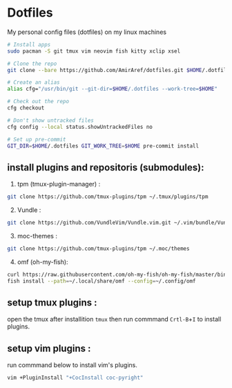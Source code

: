 # Dotfiles
My personal config files (dotfiles) on my linux machines


```bash
# Install apps
sudo pacman -S git tmux vim neovim fish kitty xclip xsel

# Clone the repo
git clone --bare https://github.com/AmirAref/dotfiles.git $HOME/.dotfiles

# Create an alias
alias cfg="/usr/bin/git --git-dir=$HOME/.dotfiles --work-tree=$HOME"

# Check out the repo
cfg checkout

# Don't show untracked files
cfg config --local status.showUntrackedFiles no

# Set up pre-commit
GIT_DIR=$HOME/.dotfiles GIT_WORK_TREE=$HOME pre-commit install
```

## install plugins and repositoris (submodules):
1. tpm (tmux-plugin-manager) :
```bash
git clone https://github.com/tmux-plugins/tpm ~/.tmux/plugins/tpm
```
  

2. Vundle :
```bash
git clone https://github.com/VundleVim/Vundle.vim.git ~/.vim/bundle/Vundle.vim
```
  

3. moc-themes :  
```bash
git clone https://github.com/tmux-plugins/tpm ~/.moc/themes
```
  

4. omf (oh-my-fish):
```bash
curl https://raw.githubusercontent.com/oh-my-fish/oh-my-fish/master/bin/install > install
fish install --path=~/.local/share/omf --config=~/.config/omf
```

## setup tmux plugins :  
open the tmux after installition `tmux` then run commmand `Crtl-B`+`I` to install plugins.  


## setup vim plugins :  
run commmand below to install vim's plugins.  
```bash
vim +PluginInstall "+CocInstall coc-pyright"
```


